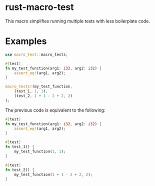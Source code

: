 # rust-macro-test
This macro simplifies running multiple tests with less boilerplate code.

# Examples
```rust
use macro_test::macro_tests;

#[test]
fn my_test_function(arg1: i32, arg2: i32) {
    assert_eq!(arg1, arg2);
}

macro_tests!(my_test_function,
    (test_1, 1, 1),
    (test_2, 1 + 1 - 2 + 2, 2)
);
```

The previous code is equivalent to the following:
```rust
#[test]
fn my_test_function(arg1: i32, arg2: i32) {
    assert_eq!(arg1, arg2);
}

#[test]
fn test_1() {
    my_test_function(1, 1);
}

#[test]
fn test_2() {
    my_test_function(1 + 1 - 2 + 2, 2);
}
```
